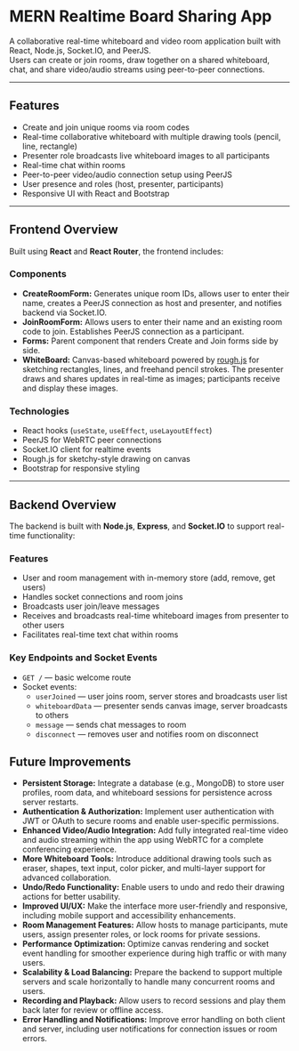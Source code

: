 # MERN Realtime Board Sharing App

A collaborative real-time whiteboard and video room application built with React, Node.js, Socket.IO, and PeerJS.  
Users can create or join rooms, draw together on a shared whiteboard, chat, and share video/audio streams using peer-to-peer connections.

---

## Features

- Create and join unique rooms via room codes  
- Real-time collaborative whiteboard with multiple drawing tools (pencil, line, rectangle)  
- Presenter role broadcasts live whiteboard images to all participants  
- Real-time chat within rooms  
- Peer-to-peer video/audio connection setup using PeerJS  
- User presence and roles (host, presenter, participants)  
- Responsive UI with React and Bootstrap  

---

## Frontend Overview

Built using **React** and **React Router**, the frontend includes:

### Components

- **CreateRoomForm:** Generates unique room IDs, allows user to enter their name, creates a PeerJS connection as host and presenter, and notifies backend via Socket.IO.  
- **JoinRoomForm:** Allows users to enter their name and an existing room code to join. Establishes PeerJS connection as a participant.  
- **Forms:** Parent component that renders Create and Join forms side by side.  
- **WhiteBoard:** Canvas-based whiteboard powered by [rough.js](https://roughjs.com/) for sketching rectangles, lines, and freehand pencil strokes. The presenter draws and shares updates in real-time as images; participants receive and display these images.

### Technologies

- React hooks (`useState`, `useEffect`, `useLayoutEffect`)  
- PeerJS for WebRTC peer connections  
- Socket.IO client for realtime events  
- Rough.js for sketchy-style drawing on canvas  
- Bootstrap for responsive styling  

---

## Backend Overview

The backend is built with **Node.js**, **Express**, and **Socket.IO** to support real-time functionality:

### Features

- User and room management with in-memory store (add, remove, get users)  
- Handles socket connections and room joins  
- Broadcasts user join/leave messages  
- Receives and broadcasts real-time whiteboard images from presenter to other users  
- Facilitates real-time text chat within rooms  

### Key Endpoints and Socket Events

- `GET /` — basic welcome route  
- Socket events:  
  - `userJoined` — user joins room, server stores and broadcasts user list  
  - `whiteboardData` — presenter sends canvas image, server broadcasts to others  
  - `message` — sends chat messages to room  
  - `disconnect` — removes user and notifies room on disconnect  

## Future Improvements

- **Persistent Storage:** Integrate a database (e.g., MongoDB) to store user profiles, room data, and whiteboard sessions for persistence across server restarts.
- **Authentication & Authorization:** Implement user authentication with JWT or OAuth to secure rooms and enable user-specific permissions.
- **Enhanced Video/Audio Integration:** Add fully integrated real-time video and audio streaming within the app using WebRTC for a complete conferencing experience.
- **More Whiteboard Tools:** Introduce additional drawing tools such as eraser, shapes, text input, color picker, and multi-layer support for advanced collaboration.
- **Undo/Redo Functionality:** Enable users to undo and redo their drawing actions for better usability.
- **Improved UI/UX:** Make the interface more user-friendly and responsive, including mobile support and accessibility enhancements.
- **Room Management Features:** Allow hosts to manage participants, mute users, assign presenter roles, or lock rooms for private sessions.
- **Performance Optimization:** Optimize canvas rendering and socket event handling for smoother experience during high traffic or with many users.
- **Scalability & Load Balancing:** Prepare the backend to support multiple servers and scale horizontally to handle many concurrent rooms and users.
- **Recording and Playback:** Allow users to record sessions and play them back later for review or offline access.
- **Error Handling and Notifications:** Improve error handling on both client and server, including user notifications for connection issues or room errors.


